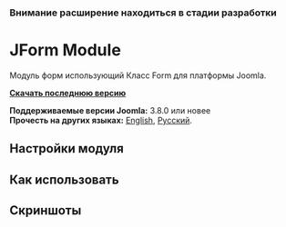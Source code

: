 ### Внимание расширение находиться в стадии разработки

# JForm Module
Модуль форм использующий Класс Form для платформы Joomla.

**[Скачать последнюю версию](https://github.com/Septdir/mod_jform/releases/latest)**   

**Поддерживаемые версии Joomla:** 3.8.0 или новее  
**Прочесть на других языках:**
[English](https://github.com/Septdir/mod_jform/blob/master/README.md), 
[Русский](https://github.com/Septdir/mod_jform/blob/master/README.ru-RU.md).


## Настройки модуля


## Как использовать


## Скриншоты